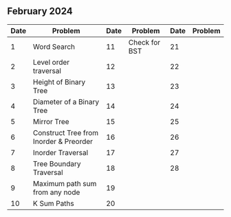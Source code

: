 ## February 2024

| Date | Problem                                | Date | Problem       | Date | Problem |
| ---- | -------------------------------------- | ---- | ------------- | ---- | ------- |
| 1    | Word Search                            | 11   | Check for BST | 21   |         |
| 2    | Level order traversal                  | 12   |               | 22   |         |
| 3    | Height of Binary Tree                  | 13   |               | 23   |         |
| 4    | Diameter of a Binary Tree              | 14   |               | 24   |         |
| 5    | Mirror Tree                            | 15   |               | 25   |         |
| 6    | Construct Tree from Inorder & Preorder | 16   |               | 26   |         |
| 7    | Inorder Traversal                      | 17   |               | 27   |         |
| 8    | Tree Boundary Traversal                | 18   |               | 28   |         |
| 9    | Maximum path sum from any node         | 19   |               |      |         |
| 10   | K Sum Paths                            | 20   |               |      |         |
